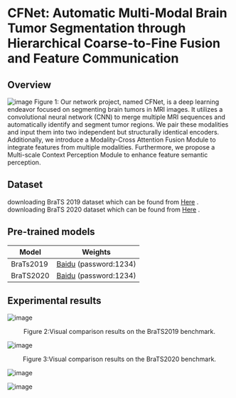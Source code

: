 # CFNet: Automatic Multi-Modal Brain Tumor Segmentation through Hierarchical Coarse-to-Fine Fusion and Feature Communication
## Overview
![image](https://github.com/CYlala/CFNet/assets/110222769/c6e01214-6da6-4959-aee2-8c5e1270037a)
Figure 1: Our network project, named CFNet, is a deep learning endeavor focused on segmenting brain tumors in MRI images. It utilizes a convolutional neural network (CNN) to merge multiple MRI sequences and automatically identify and segment tumor regions. We pair these modalities and input them into two independent but structurally identical encoders. Additionally, we introduce a Modality-Cross Attention Fusion Module to integrate features from multiple modalities. Furthermore, we propose a Multi-scale Context Perception Module to enhance feature semantic perception.
## Dataset
downloading BraTS 2019 dataset which can be found from [Here](https://www.med.upenn.edu/cbica/brats2019/data.html "https://www.med.upenn.edu/cbica/brats2019/data.html") .
downloading BraTS 2020 dataset which can be found from [Here](https://www.med.upenn.edu/cbica/brats2020/data.html "https://www.med.upenn.edu/cbica/brats2020/data.html") .
## Pre-trained models
| Model | Weights | 
| --- | --- |
| BraTs2019 |[Baidu](https://pan.baidu.com/s/1DLHHuENBpzKjS0l5eFcLRw "https://pan.baidu.com/s/1DLHHuENBpzKjS0l5eFcLRw ") (password:1234) |
| BraTS2020 | [Baidu](https://pan.baidu.com/s/1DLHHuENBpzKjS0l5eFcLRw "https://pan.baidu.com/s/1DLHHuENBpzKjS0l5eFcLRw ") (password:1234) |
## Experimental results
![image](https://github.com/CYlala/CFNet/assets/110222769/a775b949-0138-495e-a2fe-8976a088d943)
<p align="center">  Figure 2:Visual comparison results on the BraTS2019 benchmark. </p>

![image](https://github.com/YaruC/CFNet/assets/160707518/dc4990eb-e657-4c9f-9c07-6cd1be4fd062)
<p align="center">  Figure 3:Visual comparison results on the BraTS2020 benchmark. </p>

![image](https://github.com/YaruC/CFNet/assets/160707518/635530f3-bac8-45d4-8a16-0a4d4986eec6)

![image](https://github.com/YaruC/CFNet/assets/160707518/9f58deff-8ba5-451d-9f23-5e81819024cb)



